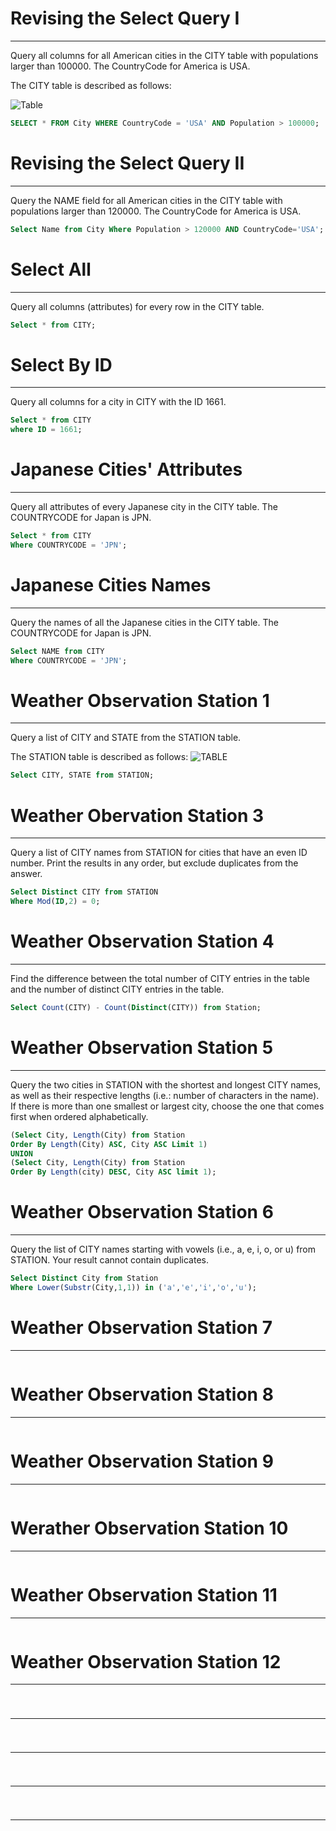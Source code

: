 # Revising the Select Query I
---
Query all columns for all American cities in the CITY table with populations larger than 100000. The CountryCode for America is USA.

The CITY table is described as follows:

![Table](https://s3.amazonaws.com/hr-challenge-images/8137/1449729804-f21d187d0f-CITY.jpg)

```sql
SELECT * FROM City WHERE CountryCode = 'USA' AND Population > 100000;
```

# Revising the Select Query II
---
Query the NAME field for all American cities in the CITY table with populations larger than 120000. The CountryCode for America is USA.

```sql
Select Name from City Where Population > 120000 AND CountryCode='USA';
```

# Select All 
---
Query all columns (attributes) for every row in the CITY table.

```sql
Select * from CITY;
```

# Select By ID
---
Query all columns for a city in CITY with the ID 1661.

```sql
Select * from CITY 
where ID = 1661;
```

# Japanese Cities' Attributes
---
Query all attributes of every Japanese city in the CITY table. The COUNTRYCODE for Japan is JPN.

```sql
Select * from CITY
Where COUNTRYCODE = 'JPN';
```

# Japanese Cities Names
---
Query the names of all the Japanese cities in the CITY table. The COUNTRYCODE for Japan is JPN.

```sql
Select NAME from CITY
Where COUNTRYCODE = 'JPN';
```

# Weather Observation Station 1
---
Query a list of CITY and STATE from the STATION table.

The STATION table is described as follows:
![TABLE](https://s3.amazonaws.com/hr-challenge-images/9336/1449345840-5f0a551030-Station.jpg)

```sql
Select CITY, STATE from STATION;
```

# Weather Obervation Station 3
---
Query a list of CITY names from STATION for cities that have an even ID number. Print the results in any order, but exclude duplicates from the answer.

```sql
Select Distinct CITY from STATION
Where Mod(ID,2) = 0; 
```

# Weather Observation Station 4
---
Find the difference between the total number of CITY entries in the table and the number of distinct CITY entries in the table.

```sql
Select Count(CITY) - Count(Distinct(CITY)) from Station;
```

# Weather Observation Station 5
---
Query the two cities in STATION with the shortest and longest CITY names, as well as their respective lengths (i.e.: number of characters in the name). If there is more than one smallest or largest city, choose the one that comes first when ordered alphabetically.

```sql
(Select City, Length(City) from Station
Order By Length(City) ASC, City ASC Limit 1)
UNION
(Select City, Length(City) from Station
Order By Length(city) DESC, City ASC limit 1);
```

# Weather Observation Station 6
---
Query the list of CITY names starting with vowels (i.e., a, e, i, o, or u) from STATION. Your result cannot contain duplicates.

```sql
Select Distinct City from Station
Where Lower(Substr(City,1,1)) in ('a','e','i','o','u');
```

# Weather Observation Station 7
---
```sql

```

# Weather Observation Station 8
---
```sql

```

# Weather Observation Station 9
---
```sql

```

# Werather Observation Station 10
---
```sql

```

# Weather Observation Station 11
---
```sql

```

# Weather Observation Station 12
---
```sql

```

# 
---
```sql

```

# 
---
```sql

```

# 
---
```sql

```

# 
---
```sql

```
